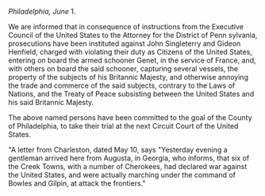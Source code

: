 *Philadelphia, June*  1.We are informed that in consequence of instructions from the Executive Council of the United States to the Attorney for the District of Penn sylvania, prosecutions have been instituted against John Singleterry and Gideon Henfield, charged with violating their duty as Citizens of the United States, entering on board the armed schooner Genet, in the service of France, and, with others on board the said schooner, capturing several vessels, the property of the subjects of his Britannic Majesty, and otherwise annoying the trade and commerce of the said subjects, contrary to the Laws of Nations, and the Treaty of Peace subsisting between the United States and his said Britannic Majesty.The above named persons have been committed to the goal of the County of Philadelphia, to take their trial at the next Circuit Court of the United States."A letter from Charleston, dated May 10, says "Yesterday evening a gentleman arrived here from Augusta, in Georgia, who informs, that six of the Creek Towns, with a number of Cherokees, had declared war against the United States, and were actually marching under the command of Bowles and Gilpin, at attack the frontiers."